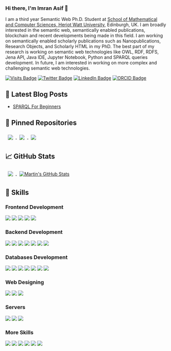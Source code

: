 ### Hi there, I'm Imran Asif 👋

I am a third year Semantic Web Ph.D. Student at [School of Mathematical and Computer Sciences, Heriot Watt University](https://www.hw.ac.uk/uk/schools/mathematical-computer-sciences.htm), Edinburgh, UK. I am broadly interested in the semantic web, semantically enabled publications, blockchain and recent developments being made in this field. I am working on semantically enabled scholarly publications such as Nanopublications, Research Objects, and Scholarly HTML in my PhD. The best part of my research is working on semantic web technologies like OWL, RDF, RDFS, Jena API, Java IDE, Jupyter Notebook, Python and SPARQL queries development. In future, I am interested in working on more complex and challenging semantic web technologies.

[![Visits Badge](https://badges.pufler.dev/visits/ImranAsif48/ImranAsif48)](https://github.com/ImranAsif48) [![Twitter Badge](https://img.shields.io/badge/Twitter-Profile-informational?style=flat&logo=twitter&logoColor=white&color=1CA2F1)](https://twitter.com/imranasif87) [![LinkedIn Badge](https://img.shields.io/badge/LinkedIn-Profile-informational?style=flat&logo=linkedin&logoColor=white&color=0D76A8)](https://www.linkedin.com/in/imran-asif-phd/) [![ORCID Badge](https://img.shields.io/badge/ORCID-Profile-informational?style=flat&logo=orcid&logoColor=white&color=1CA2F1)](https://orcid.org/0000-0002-1144-6265)

## 📝 Latest Blog Posts
- [SPARQL For Beginners](http://www.macs.hw.ac.uk/SWeL/author/ia48/)

## 📌 Pinned Repositories
<a href="https://github.com/ImranAsif48/NanoTopicMapping">
  <img align="center" style="margin:0.5rem" src="https://github-readme-stats.vercel.app/api/pin/?username=ImranAsif48&repo=NanoTopicMapping&title_color=ffffff&text_color=c9cacc&icon_color=4AB197&bg_color=1A2B34" />
</a>

<a href="https://github.com/ImranAsif48/nanopublications">
  <img align="center" style="margin:0.5rem" src="https://github-readme-stats.vercel.app/api/pin/?username=ImranAsif48&repo=nanopublications&title_color=ffffff&text_color=c9cacc&icon_color=4AB197&bg_color=1A2B34" />
</a>

<a href="https://github.com/ImranAsif48/RO2019">
  <img align="center" style="margin:0.5rem" src="https://github-readme-stats.vercel.app/api/pin/?username=ImranAsif48&repo=RO2019&title_color=ffffff&text_color=c9cacc&icon_color=4AB197&bg_color=1A2B34" />
</a>

## &#x1f4c8; GitHub Stats
<a href="https://github.com/ImranAsif48">
  <img align="center" style="margin:0.5rem" src="https://github-readme-stats.vercel.app/api/top-langs/?username=ImranAsif48&hide=html,css&title_color=ffffff&text_color=c9cacc&icon_color=4AB197&bg_color=1A2B34" />
</a>

<a href="https://github.com/ImranAsif48">
  <img align="center" style="margin:0.5rem" src="https://github-readme-stats.vercel.app/api?username=ImranAsif48&show_icons=true&line_height=27&count_private=true&title_color=ffffff&text_color=c9cacc&icon_color=4AB097&bg_color=1A2B34" alt="Martin's GitHub Stats" />
</a>

## 💼 Skills
### Frontend Development
![](https://img.shields.io/badge/Code-JavaScript-informational?style=flat&logo=JavaScript&logoColor=white&color=4AB197)
![](https://img.shields.io/badge/Code-JQuery-informational?style=flat&logo=jquery&logoColor=white&color=4AB197) 
![](https://img.shields.io/badge/Code-Angular-informational?style=flat&logo=angular&logoColor=white&color=4AB197) 
![](https://img.shields.io/badge/Code-React-informational?style=flat&logo=react&logoColor=white&color=4AB197) 
![](https://img.shields.io/badge/Code-Vue.Js-informational?style=flat&logo=vuedotjs&logoColor=white&color=4AB197) 

### Backend Development
![](https://img.shields.io/badge/Code-Java-informational?style=flat&logo=Java&logoColor=white&color=4AB197)
![](https://img.shields.io/badge/Code-CSharp-informational?style=flat&logo=c-sharp&logoColor=white&color=4AB197)
![](https://img.shields.io/badge/Code-VB.NET-informational?style=flat&logo=VB.NET-5C2D91&logoColor=white&color=4AB197)
![](https://img.shields.io/badge/Code-.NET-informational?style=flat&logo=.net&logoColor=white&color=4AB197)
![](https://img.shields.io/badge/Code-PHP-informational?style=flat&logo=php&logoColor=white&color=4AB197)
![](https://img.shields.io/badge/Code-Python-informational?style=flat&logo=python&logoColor=white&color=4AB197)
![](https://img.shields.io/badge/Code-C++-informational?style=flat&logo=c%2B%2B&&logoColor=white&color=4AB197)

### Databases Development
![](https://img.shields.io/badge/Database-MSSQL-informational?style=flat&logo=microsoft-sql-server&logoColor=white&color=4AB197)
![](https://img.shields.io/badge/Database-MongoDB-informational?style=flat&logo=MongoDB&logoColor=white&color=4AB197)
![](https://img.shields.io/badge/Database-MySQL-informational?style=flat&logo=MySQL&logoColor=white&color=4AB197)
![](https://img.shields.io/badge/Database-Neo4J-informational?style=flat&logo=neo4j&logoColor=white&color=4AB197)
![](https://img.shields.io/badge/Database-SQLite-informational?style=flat&logo=sqlite&logoColor=white&color=4AB197)
![](https://img.shields.io/badge/Database-Postgres-informational?style=flat&logo=postgresql&logoColor=white&color=4AB197)
![](https://img.shields.io/badge/Database-Cassandra-informational?style=flat&logo=cassandra&logoColor=white&color=4AB197)

### Web Designing
![](https://img.shields.io/badge/Style-CSS-informational?style=flat&logo=css3&logoColor=white&color=4AB197)
![](https://img.shields.io/badge/Style-Bootstrap-informational?style=flat&logo=bootstrap&logoColor=white&color=4AB197) 
![](https://img.shields.io/badge/Style-MDB-informational?style=flat&logo=mdbootstrap&logoColor=white&color=4AB197)  

### Servers
![](https://img.shields.io/badge/Server-Tomcat-informational?style=flat&logo=apache&logoColor=white&color=4AB197)
![](https://img.shields.io/badge/Server-IIS-informational?style=flat&logo=iis&logoColor=white&color=4AB197)
![](https://img.shields.io/badge/Server-Node.js-informational?style=flat&logo=node.js&logoColor=white&color=4AB197)

### More Skills
![](https://img.shields.io/badge/Tools-Jupyter-informational?style=flat&logo=jupyter&logoColor=white&color=4AB197)
![](https://img.shields.io/badge/Tools-Docker-informational?style=flat&logo=docker&logoColor=white&color=4AB197)
![](https://img.shields.io/badge/Tools-NPM-informational?style=flat&logo=npm&logoColor=white&color=4AB197)
![](https://img.shields.io/badge/Tools-Postman-informational?style=flat&logo=Postman&logoColor=white&color=4AB197)
![](https://img.shields.io/badge/Tools-GitHub-informational?style=flat&logo=GitHub&logoColor=white&color=4AB197)
![](https://img.shields.io/badge/Tools-GitLab-informational?style=flat&logo=GitLab&logoColor=white&color=4AB197)

